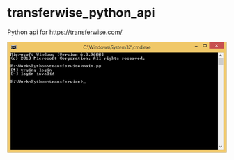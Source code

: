 # transferwise_python_api
Python api for https://transferwise.com/

![Alt text](misc/Untitled.png?raw=true "result screen")